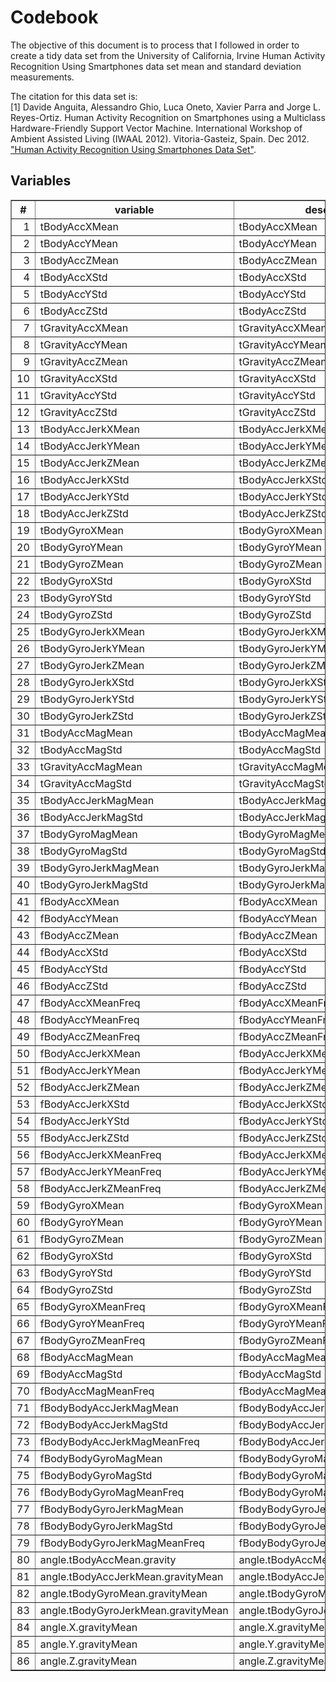 # Codebook #

The objective of this document is to process that I followed in order to create a tidy data set from the University of California, Irvine Human Activity Recognition Using Smartphones data set mean and standard deviation measurements.

The citation for this data set is:  
[1] Davide Anguita, Alessandro Ghio, Luca Oneto, Xavier Parra and Jorge L. Reyes-Ortiz. Human Activity Recognition on Smartphones using a Multiclass Hardware-Friendly Support Vector Machine. International Workshop of Ambient Assisted Living (IWAAL 2012). Vitoria-Gasteiz, Spain. Dec 2012. ["Human Activity Recognition Using Smartphones Data Set"](http://http://archive.ics.uci.edu/ml/datasets/Human+Activity+Recognition+Using+Smartphones).

## Variables
<TABLE border=1>
<TR> <TH> # </TH> <TH> variable </TH> <TH> description </TH>  </TR>
  <TR> <TD align="right"> 1 </TD> <TD> tBodyAccXMean </TD> <TD> tBodyAccXMean </TD> </TR>
  <TR> <TD align="right"> 2 </TD> <TD> tBodyAccYMean </TD> <TD> tBodyAccYMean </TD> </TR>
  <TR> <TD align="right"> 3 </TD> <TD> tBodyAccZMean </TD> <TD> tBodyAccZMean </TD> </TR>
  <TR> <TD align="right"> 4 </TD> <TD> tBodyAccXStd </TD> <TD> tBodyAccXStd </TD> </TR>
  <TR> <TD align="right"> 5 </TD> <TD> tBodyAccYStd </TD> <TD> tBodyAccYStd </TD> </TR>
  <TR> <TD align="right"> 6 </TD> <TD> tBodyAccZStd </TD> <TD> tBodyAccZStd </TD> </TR>
  <TR> <TD align="right"> 7 </TD> <TD> tGravityAccXMean </TD> <TD> tGravityAccXMean </TD> </TR>
  <TR> <TD align="right"> 8 </TD> <TD> tGravityAccYMean </TD> <TD> tGravityAccYMean </TD> </TR>
  <TR> <TD align="right"> 9 </TD> <TD> tGravityAccZMean </TD> <TD> tGravityAccZMean </TD> </TR>
  <TR> <TD align="right"> 10 </TD> <TD> tGravityAccXStd </TD> <TD> tGravityAccXStd </TD> </TR>
  <TR> <TD align="right"> 11 </TD> <TD> tGravityAccYStd </TD> <TD> tGravityAccYStd </TD> </TR>
  <TR> <TD align="right"> 12 </TD> <TD> tGravityAccZStd </TD> <TD> tGravityAccZStd </TD> </TR>
  <TR> <TD align="right"> 13 </TD> <TD> tBodyAccJerkXMean </TD> <TD> tBodyAccJerkXMean </TD> </TR>
  <TR> <TD align="right"> 14 </TD> <TD> tBodyAccJerkYMean </TD> <TD> tBodyAccJerkYMean </TD> </TR>
  <TR> <TD align="right"> 15 </TD> <TD> tBodyAccJerkZMean </TD> <TD> tBodyAccJerkZMean </TD> </TR>
  <TR> <TD align="right"> 16 </TD> <TD> tBodyAccJerkXStd </TD> <TD> tBodyAccJerkXStd </TD> </TR>
  <TR> <TD align="right"> 17 </TD> <TD> tBodyAccJerkYStd </TD> <TD> tBodyAccJerkYStd </TD> </TR>
  <TR> <TD align="right"> 18 </TD> <TD> tBodyAccJerkZStd </TD> <TD> tBodyAccJerkZStd </TD> </TR>
  <TR> <TD align="right"> 19 </TD> <TD> tBodyGyroXMean </TD> <TD> tBodyGyroXMean </TD> </TR>
  <TR> <TD align="right"> 20 </TD> <TD> tBodyGyroYMean </TD> <TD> tBodyGyroYMean </TD> </TR>
  <TR> <TD align="right"> 21 </TD> <TD> tBodyGyroZMean </TD> <TD> tBodyGyroZMean </TD> </TR>
  <TR> <TD align="right"> 22 </TD> <TD> tBodyGyroXStd </TD> <TD> tBodyGyroXStd </TD> </TR>
  <TR> <TD align="right"> 23 </TD> <TD> tBodyGyroYStd </TD> <TD> tBodyGyroYStd </TD> </TR>
  <TR> <TD align="right"> 24 </TD> <TD> tBodyGyroZStd </TD> <TD> tBodyGyroZStd </TD> </TR>
  <TR> <TD align="right"> 25 </TD> <TD> tBodyGyroJerkXMean </TD> <TD> tBodyGyroJerkXMean </TD> </TR>
  <TR> <TD align="right"> 26 </TD> <TD> tBodyGyroJerkYMean </TD> <TD> tBodyGyroJerkYMean </TD> </TR>
  <TR> <TD align="right"> 27 </TD> <TD> tBodyGyroJerkZMean </TD> <TD> tBodyGyroJerkZMean </TD> </TR>
  <TR> <TD align="right"> 28 </TD> <TD> tBodyGyroJerkXStd </TD> <TD> tBodyGyroJerkXStd </TD> </TR>
  <TR> <TD align="right"> 29 </TD> <TD> tBodyGyroJerkYStd </TD> <TD> tBodyGyroJerkYStd </TD> </TR>
  <TR> <TD align="right"> 30 </TD> <TD> tBodyGyroJerkZStd </TD> <TD> tBodyGyroJerkZStd </TD> </TR>
  <TR> <TD align="right"> 31 </TD> <TD> tBodyAccMagMean </TD> <TD> tBodyAccMagMean </TD> </TR>
  <TR> <TD align="right"> 32 </TD> <TD> tBodyAccMagStd </TD> <TD> tBodyAccMagStd </TD> </TR>
  <TR> <TD align="right"> 33 </TD> <TD> tGravityAccMagMean </TD> <TD> tGravityAccMagMean </TD> </TR>
  <TR> <TD align="right"> 34 </TD> <TD> tGravityAccMagStd </TD> <TD> tGravityAccMagStd </TD> </TR>
  <TR> <TD align="right"> 35 </TD> <TD> tBodyAccJerkMagMean </TD> <TD> tBodyAccJerkMagMean </TD> </TR>
  <TR> <TD align="right"> 36 </TD> <TD> tBodyAccJerkMagStd </TD> <TD> tBodyAccJerkMagStd </TD> </TR>
  <TR> <TD align="right"> 37 </TD> <TD> tBodyGyroMagMean </TD> <TD> tBodyGyroMagMean </TD> </TR>
  <TR> <TD align="right"> 38 </TD> <TD> tBodyGyroMagStd </TD> <TD> tBodyGyroMagStd </TD> </TR>
  <TR> <TD align="right"> 39 </TD> <TD> tBodyGyroJerkMagMean </TD> <TD> tBodyGyroJerkMagMean </TD> </TR>
  <TR> <TD align="right"> 40 </TD> <TD> tBodyGyroJerkMagStd </TD> <TD> tBodyGyroJerkMagStd </TD> </TR>
  <TR> <TD align="right"> 41 </TD> <TD> fBodyAccXMean </TD> <TD> fBodyAccXMean </TD> </TR>
  <TR> <TD align="right"> 42 </TD> <TD> fBodyAccYMean </TD> <TD> fBodyAccYMean </TD> </TR>
  <TR> <TD align="right"> 43 </TD> <TD> fBodyAccZMean </TD> <TD> fBodyAccZMean </TD> </TR>
  <TR> <TD align="right"> 44 </TD> <TD> fBodyAccXStd </TD> <TD> fBodyAccXStd </TD> </TR>
  <TR> <TD align="right"> 45 </TD> <TD> fBodyAccYStd </TD> <TD> fBodyAccYStd </TD> </TR>
  <TR> <TD align="right"> 46 </TD> <TD> fBodyAccZStd </TD> <TD> fBodyAccZStd </TD> </TR>
  <TR> <TD align="right"> 47 </TD> <TD> fBodyAccXMeanFreq </TD> <TD> fBodyAccXMeanFreq </TD> </TR>
  <TR> <TD align="right"> 48 </TD> <TD> fBodyAccYMeanFreq </TD> <TD> fBodyAccYMeanFreq </TD> </TR>
  <TR> <TD align="right"> 49 </TD> <TD> fBodyAccZMeanFreq </TD> <TD> fBodyAccZMeanFreq </TD> </TR>
  <TR> <TD align="right"> 50 </TD> <TD> fBodyAccJerkXMean </TD> <TD> fBodyAccJerkXMean </TD> </TR>
  <TR> <TD align="right"> 51 </TD> <TD> fBodyAccJerkYMean </TD> <TD> fBodyAccJerkYMean </TD> </TR>
  <TR> <TD align="right"> 52 </TD> <TD> fBodyAccJerkZMean </TD> <TD> fBodyAccJerkZMean </TD> </TR>
  <TR> <TD align="right"> 53 </TD> <TD> fBodyAccJerkXStd </TD> <TD> fBodyAccJerkXStd </TD> </TR>
  <TR> <TD align="right"> 54 </TD> <TD> fBodyAccJerkYStd </TD> <TD> fBodyAccJerkYStd </TD> </TR>
  <TR> <TD align="right"> 55 </TD> <TD> fBodyAccJerkZStd </TD> <TD> fBodyAccJerkZStd </TD> </TR>
  <TR> <TD align="right"> 56 </TD> <TD> fBodyAccJerkXMeanFreq </TD> <TD> fBodyAccJerkXMeanFreq </TD> </TR>
  <TR> <TD align="right"> 57 </TD> <TD> fBodyAccJerkYMeanFreq </TD> <TD> fBodyAccJerkYMeanFreq </TD> </TR>
  <TR> <TD align="right"> 58 </TD> <TD> fBodyAccJerkZMeanFreq </TD> <TD> fBodyAccJerkZMeanFreq </TD> </TR>
  <TR> <TD align="right"> 59 </TD> <TD> fBodyGyroXMean </TD> <TD> fBodyGyroXMean </TD> </TR>
  <TR> <TD align="right"> 60 </TD> <TD> fBodyGyroYMean </TD> <TD> fBodyGyroYMean </TD> </TR>
  <TR> <TD align="right"> 61 </TD> <TD> fBodyGyroZMean </TD> <TD> fBodyGyroZMean </TD> </TR>
  <TR> <TD align="right"> 62 </TD> <TD> fBodyGyroXStd </TD> <TD> fBodyGyroXStd </TD> </TR>
  <TR> <TD align="right"> 63 </TD> <TD> fBodyGyroYStd </TD> <TD> fBodyGyroYStd </TD> </TR>
  <TR> <TD align="right"> 64 </TD> <TD> fBodyGyroZStd </TD> <TD> fBodyGyroZStd </TD> </TR>
  <TR> <TD align="right"> 65 </TD> <TD> fBodyGyroXMeanFreq </TD> <TD> fBodyGyroXMeanFreq </TD> </TR>
  <TR> <TD align="right"> 66 </TD> <TD> fBodyGyroYMeanFreq </TD> <TD> fBodyGyroYMeanFreq </TD> </TR>
  <TR> <TD align="right"> 67 </TD> <TD> fBodyGyroZMeanFreq </TD> <TD> fBodyGyroZMeanFreq </TD> </TR>
  <TR> <TD align="right"> 68 </TD> <TD> fBodyAccMagMean </TD> <TD> fBodyAccMagMean </TD> </TR>
  <TR> <TD align="right"> 69 </TD> <TD> fBodyAccMagStd </TD> <TD> fBodyAccMagStd </TD> </TR>
  <TR> <TD align="right"> 70 </TD> <TD> fBodyAccMagMeanFreq </TD> <TD> fBodyAccMagMeanFreq </TD> </TR>
  <TR> <TD align="right"> 71 </TD> <TD> fBodyBodyAccJerkMagMean </TD> <TD> fBodyBodyAccJerkMagMean </TD> </TR>
  <TR> <TD align="right"> 72 </TD> <TD> fBodyBodyAccJerkMagStd </TD> <TD> fBodyBodyAccJerkMagStd </TD> </TR>
  <TR> <TD align="right"> 73 </TD> <TD> fBodyBodyAccJerkMagMeanFreq </TD> <TD> fBodyBodyAccJerkMagMeanFreq </TD> </TR>
  <TR> <TD align="right"> 74 </TD> <TD> fBodyBodyGyroMagMean </TD> <TD> fBodyBodyGyroMagMean </TD> </TR>
  <TR> <TD align="right"> 75 </TD> <TD> fBodyBodyGyroMagStd </TD> <TD> fBodyBodyGyroMagStd </TD> </TR>
  <TR> <TD align="right"> 76 </TD> <TD> fBodyBodyGyroMagMeanFreq </TD> <TD> fBodyBodyGyroMagMeanFreq </TD> </TR>
  <TR> <TD align="right"> 77 </TD> <TD> fBodyBodyGyroJerkMagMean </TD> <TD> fBodyBodyGyroJerkMagMean </TD> </TR>
  <TR> <TD align="right"> 78 </TD> <TD> fBodyBodyGyroJerkMagStd </TD> <TD> fBodyBodyGyroJerkMagStd </TD> </TR>
  <TR> <TD align="right"> 79 </TD> <TD> fBodyBodyGyroJerkMagMeanFreq </TD> <TD> fBodyBodyGyroJerkMagMeanFreq </TD> </TR>
  <TR> <TD align="right"> 80 </TD> <TD> angle.tBodyAccMean.gravity </TD> <TD> angle.tBodyAccMean.gravity </TD> </TR>
  <TR> <TD align="right"> 81 </TD> <TD> angle.tBodyAccJerkMean.gravityMean </TD> <TD> angle.tBodyAccJerkMean.gravityMean </TD> </TR>
  <TR> <TD align="right"> 82 </TD> <TD> angle.tBodyGyroMean.gravityMean </TD> <TD> angle.tBodyGyroMean.gravityMean </TD> </TR>
  <TR> <TD align="right"> 83 </TD> <TD> angle.tBodyGyroJerkMean.gravityMean </TD> <TD> angle.tBodyGyroJerkMean.gravityMean </TD> </TR>
  <TR> <TD align="right"> 84 </TD> <TD> angle.X.gravityMean </TD> <TD> angle.X.gravityMean </TD> </TR>
  <TR> <TD align="right"> 85 </TD> <TD> angle.Y.gravityMean </TD> <TD> angle.Y.gravityMean </TD> </TR>
  <TR> <TD align="right"> 86 </TD> <TD> angle.Z.gravityMean </TD> <TD> angle.Z.gravityMean </TD> </TR>
   </TABLE>
